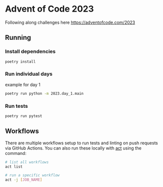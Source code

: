 # Advent of Code 2023


Following along challenges here https://adventofcode.com/2023

## Running

### Install dependencies

```bash
poetry install
```

### Run individual days

example for day 1

```bash
poetry run python -m 2023.day_1.main
```

### Run tests

```bash
poetry run pytest
```

## Workflows

There are multiple workflows setup to run tests and linting on push requests via GitHub Actions. You can also run these locally with [act](https://github.com/nektos/act) using the command:

```bash
# list all workflows
act list

# run a specific workflow
act -j [JOB_NAME]
```
